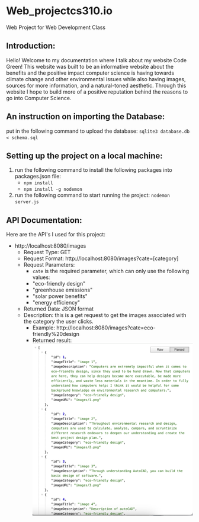 # Web_projectcs310.io
Web Project for Web Development Class

## Introduction:
Hello! Welcome to my documentation where I talk about my website Code Green! This website was built to be an informative website about the benefits and the positive impact computer science is having towards climate change and other environmental issues while also having images, sources for more information, and a natural-toned aesthetic. Through this website I hope to build more of a positive reputation behind the reasons to go into Computer Science.
## An instruction on importing the Database:
put in the following command to upload the database:
`sqlite3 database.db < schema.sql`

## Setting up the project on a local machine:
1. run the following command to install the following packages into packages.json file:
    - `npm install`
    - `npm install -g nodemon`
2. run the following command to start running the project:
    `nodemon server.js`
## API Documentation:
Here are the API's I used for this project:

- http://localhost:8080/images
    - Request Type: GET
    - Request Format: http://localhost:8080/images?cate=[category]
    - Request Parameters: 
        - `cate` is the required parameter, which can only use the following values:
        - "eco-friendly design"
        - "greenhouse emissions"
        - "solar power benefits"
        - "energy efficiency"
    - Returned Data: JSON format
    - Description: this is a get request to get the images associated with the category the user clicks.
        - Example: http://localhost:8080/images?cate=eco-friendly%20design
        - Returned result:
            ![get request result](README_images/image.png)
